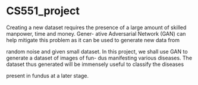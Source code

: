 # CS551_project

Creating a new dataset requires the presence of a large amount of skilled manpower, time and money. Gener-
ative Adversarial Network (GAN) can help mitigate this problem as it can be used to generate new data from

random noise and given small dataset. In this project, we shall use GAN to generate a dataset of images of fun-
dus manifesting various diseases. The dataset thus generated will be immensely useful to classify the diseases

present in fundus at a later stage.
